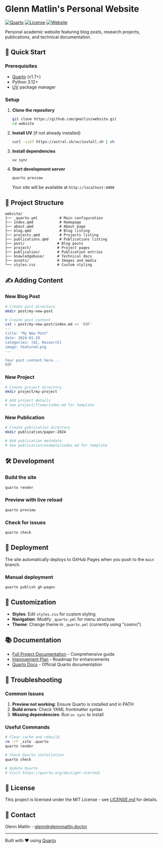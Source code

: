 # Glenn Matlin's Personal Website

[![Quarto](https://img.shields.io/badge/Built%20with-Quarto-blue)](https://quarto.org/)
[![License](https://img.shields.io/badge/License-MIT-green)](LICENSE.md)
[![Website](https://img.shields.io/badge/Website-glennmatlin.com-brightgreen)](https://glennmatlin.com)

Personal academic website featuring blog posts, research projects, publications, and technical documentation.

## 🚀 Quick Start

### Prerequisites

- [Quarto](https://quarto.org/docs/get-started/) (v1.7+)
- Python 3.12+
- [UV](https://github.com/astral-sh/uv) package manager

### Setup

1. **Clone the repository**
   ```bash
   git clone https://github.com/gmatlin/website.git
   cd website
   ```

2. **Install UV** (if not already installed)
   ```bash
   curl -LsSf https://astral.sh/uv/install.sh | sh
   ```

3. **Install dependencies**
   ```bash
   uv sync
   ```

4. **Start development server**
   ```bash
   quarto preview
   ```
   
   Your site will be available at `http://localhost:4000`

## 📁 Project Structure

```
website/
├── _quarto.yml          # Main configuration
├── index.qmd            # Homepage
├── about.qmd            # About page
├── blog.qmd             # Blog listing
├── projects.qmd         # Projects listing
├── publications.qmd     # Publications listing
├── post/               # Blog posts
├── project/            # Project pages
├── publication/        # Publication entries
├── knowledgebase/      # Technical docs
├── assets/             # Images and media
└── styles.css          # Custom styling
```

## ✍️ Adding Content

### New Blog Post

```bash
# Create post directory
mkdir post/my-new-post

# Create post content
cat > post/my-new-post/index.md << 'EOF'
---
title: "My New Post"
date: 2024-01-20
categories: [AI, Research]
image: featured.png
---

Your post content here...
EOF
```

### New Project

```bash
# Create project directory
mkdir project/my-project

# Add project details
# See project/flame/index.md for template
```

### New Publication

```bash
# Create publication directory
mkdir publication/paper-2024

# Add publication metadata
# See publication/example/index.md for template
```

## 🛠️ Development

### Build the site
```bash
quarto render
```

### Preview with live reload
```bash
quarto preview
```

### Check for issues
```bash
quarto check
```

## 🚀 Deployment

The site automatically deploys to GitHub Pages when you push to the `main` branch.

### Manual deployment
```bash
quarto publish gh-pages
```

## 🎨 Customization

- **Styles**: Edit `styles.css` for custom styling
- **Navigation**: Modify `_quarto.yml` for menu structure
- **Theme**: Change theme in `_quarto.yml` (currently using "cosmo")

## 📚 Documentation

- [Full Project Documentation](PROJECT_DOCUMENTATION.md) - Comprehensive guide
- [Improvement Plan](docs/IMPROVEMENT_PLAN.md) - Roadmap for enhancements
- [Quarto Docs](https://quarto.org/docs/websites/) - Official Quarto documentation

## 🐛 Troubleshooting

### Common Issues

1. **Preview not working**: Ensure Quarto is installed and in PATH
2. **Build errors**: Check YAML frontmatter syntax
3. **Missing dependencies**: Run `uv sync` to install

### Useful Commands

```bash
# Clear cache and rebuild
rm -rf _site .quarto
quarto render

# Check Quarto installation
quarto check

# Update Quarto
# Visit https://quarto.org/docs/get-started/
```

## 📄 License

This project is licensed under the MIT License - see [LICENSE.md](LICENSE.md) for details.

## 📧 Contact

Glenn Matlin - glenn@glennmatlin.doctor

---

Built with ❤️ using [Quarto](https://quarto.org/)
